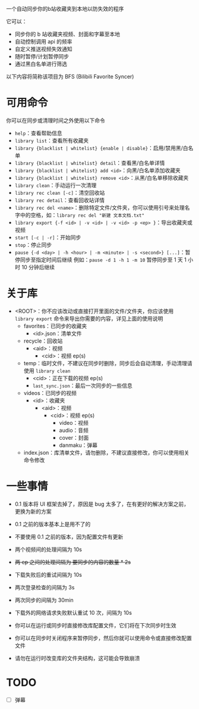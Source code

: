 一个自动同步你的b站收藏夹到本地以防失效的程序

它可以：
- 同步你的 b 站收藏夹视频、封面和字幕至本地
- 自动控制调用 api 的频率
- 自定义推送视频失效通知
- 随时暂停/计划暂停同步
- 通过黑白名单进行筛选

以下内容将简称该项目为 BFS (Bilibili Favorite Syncer)


# 可用命令
你可以在同步或清理时间之外使用以下命令

- `help`：查看帮助信息
- `library list`：查看所有收藏夹
- `library {blacklist | whitelist} {enable | disable}`：启用/禁用黑/白名单
- `library {blacklist | whitelist} detail`：查看黑/白名单详情
- `library {blacklist | whitelist} add <id>`：向黑/白名单添加收藏夹
- `library {blacklist | whitelist} remove <id>`：从黑/白名单移除收藏夹
- `library clean`：手动运行一次清理
- `library rec clean [-c]`：清空回收站
- `library rec detail`：查看回收站详情
- `library rec del <name>`：删除特定文件/文件夹，你可以使用引号来处理名字中的空格，如：`library rec del "新建 文本文档.txt"`
- `library export {-f <id> | -v <id> | -v <id> -p <ep> }`：导出收藏夹或视频
- `start [-c | -r]`：开始同步
- `stop`：停止同步
- `pause {-d <day> | -h <hour> | -m <minute> | -s <second>} [...]`：暂停同步至指定时间后继续
  例如：`pause -d 1 -h 1 -m 10` 暂停同步至 1 天 1 小时 10 分钟后继续


# 关于库
- \<ROOT\>：你不应该改动或直接打开里面的文件/文件夹，你应该使用 `library export` 命令来导出你需要的内容，详见上面的使用说明
  - favorites：已同步的收藏夹
    - \<id\>.json：清单文件
  - recycle：回收站
    - \<aid\>：视频
      - \<cid\>：视频 ep(s)
  - temp：临时文件，不建议在同步时删除，同步后会自动清理，手动清理请使用 `library clean`
    - \<cid\>：正在下载的视频 ep(s)
    - `last_sync.json`：最后一次同步的一些信息
  - videos：已同步的视频
    - \<id\>：收藏夹
      - \<aid\>：视频
        - \<cid\>：视频 ep(s)
          - video：视频
          - audio：音频
          - cover：封面
          - danmaku：弹幕
  - index.json：库清单文件，请勿删除，不建议直接修改，你可以使用相关命令修改


# 一些事情
- 0.1 版本将 UI 框架去掉了，原因是 bug 太多了，在有更好的解决方案之前，更换为新的方案
- 0.1 之前的版本基本上是用不了的
- 不要使用 0.1 之前的版本，因为配置文件有更新

- 两个视频间的处理间隔为 10s
- ~~两 ep 之间的处理间隔为 要同步的内容的数量 * 2s~~
- 下载失败后的重试间隔为 10s
- 两次登录检查的间隔为 3s
- 两次同步的间隔为 30min
- 下载外的网络请求失败默认重试 10 次，间隔为 10s

- 你可以在运行或同步时直接修改库配置文件，它们将在下次同步时生效
- 你可以在同步时关闭程序来暂停同步，然后你就可以使用命令或直接修改配置文件
- 请勿在运行时改变库的文件夹结构，这可能会导致崩溃


# TODO
- [ ] 弹幕
